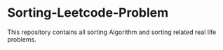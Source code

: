 # Sorting-Leetcode-Problem
This repository contains all sorting Algorithm and sorting related real life problems.
